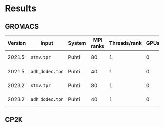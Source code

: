 # Results

## GROMACS

| Version | Input           | System | MPI ranks | Threads/rank | GPUs | Perf. (ns/day) | Date       |
|---------|-----------------|--------|-----------|--------------|------|----------------|------------|
| 2021.5  | `stmv.tpr`      | Puhti  | 80        | 1            | 0    | 3.627          | 2023-09-05 |
| 2021.5  | `adh_dodec.tpr` | Puhti  | 40        | 1            | 0    | 46.210         | 2023-09-05 |
| 2023.2  | `stmv.tpr`      | Puhti  | 80        | 1            | 0    | 3.871          | 2023-09-05 |
| 2023.2  | `adh_dodec.tpr` | Puhti  | 40        | 1            | 0    | 46.646         | 2023-09-05 |

## CP2K
